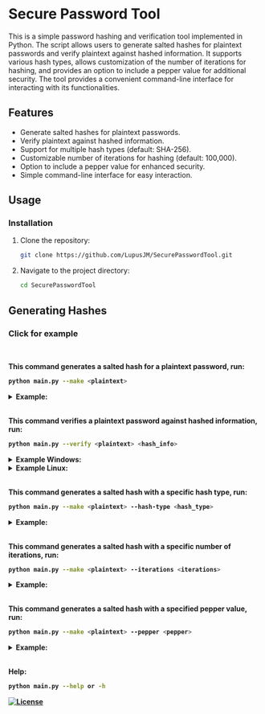 # Secure Password Tool

This is a simple password hashing and verification tool implemented in Python. The script allows users to generate salted hashes for plaintext passwords and verify plaintext against hashed information. It supports various hash types, allows customization of the number of iterations for hashing, and provides an option to include a pepper value for additional security. The tool provides a convenient command-line interface for interacting with its functionalities.
## Features

- Generate salted hashes for plaintext passwords.
- Verify plaintext against hashed information.
- Support for multiple hash types (default: SHA-256).
- Customizable number of iterations for hashing (default: 100,000).
- Option to include a pepper value for enhanced security.
- Simple command-line interface for easy interaction.

## Usage

### Installation

1. Clone the repository:

    ```bash
    git clone https://github.com/LupusJM/SecurePasswordTool.git
    ```

2. Navigate to the project directory:

    ```bash
    cd SecurePasswordTool
    ```

## Generating Hashes
### Click for example
<br>

<b>This command generates a salted hash for a plaintext password, run:<b>
```bash
python main.py --make <plaintext>
```
<details>
  <summary>Example:</summary>

  ```bash
  python main.py --make mypassword
  ```
</details>
<br>


<b>This command verifies a plaintext password against hashed information, run:<b>
```bash
python main.py --verify <plaintext> <hash_info>
```
<details>
  <summary>Example Windows:</summary>

  ```bash
  python main.py --verify mypassword "sha256$100000$8248dcf46b2caa79f91361a26dc80608$db17de35bdeb5ecf5c9ae953f1383a8023e8494c2842e807fec49c7e4cdd8cdd"
  ```
</details>
<details>
  <summary>Example Linux:</summary>
  
  ```bash
  python main.py --verify mypassword 'sha256$100000$8248dcf46b2caa79f91361a26dc80608$db17de35bdeb5ecf5c9ae953f1383a8023e8494c2842e807fec49c7e4cdd8cdd'
  ```
</details>
<br>


<b>This command generates a salted hash with a specific hash type, run:<b>
```bash
python main.py --make <plaintext> --hash-type <hash_type>
```
<details>
  <summary>Example:</summary>

  ```bash
  python main.py --make mypassword --hash-type sha512
  ```
</details>
<br>


<b>This command generates a salted hash with a specific number of iterations, run:<b>
```bash
python main.py --make <plaintext> --iterations <iterations>
```
<details>
  <summary>Example:</summary>

  ```bash
  python main.py --make mypassword --iterations 200000
  ```
</details>
<br>


<b>This command generates a salted hash with a specified pepper value, run:<b>
```bash
python main.py --make <plaintext> --pepper <pepper>
```
<details>
  <summary>Example:</summary>

  ```bash
  python main.py --make mypassword --pepper somepepper
  ```
</details>
<br>


<b>Help:<b>
```bash
python main.py --help or -h
```
[![License](https://img.shields.io/badge/license-MIT-blue.svg)](https://github.com/lupusjm/SecurePasswordTool/blob/main/LICENSE)
